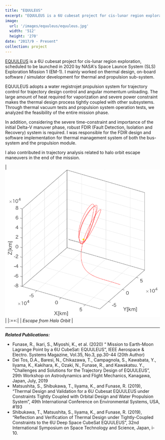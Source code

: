 ```yaml
---
title: "EQUULEUS"
excerpt: "EQUULEUS is a 6U cubesat project for cis-lunar region exploration, developed by JAXA and The University of Tokyo"
image: 
  url: '/images/equuleus/equuleus.jpg'
  width: '512'
  height: '270'
date: "2017/9 - Present"
collection: project
---
```


[EQUULEUS](https://www.space.t.u-tokyo.ac.jp/equuleus/en/) is a 6U cubesat project for cis-lunar region exploration, scheduled to be launched in 2020 by NASA's Space Launce System (SLS) Exploration Mission 1 (EM-1). I mainly worked on thermal design, on-board software / simulator development for thermal and propulsion sub-system.

EQUULEUS adopts a water registrojet propulsion system for trajectory control for trajectory design control and angular momentum unloading. The large amount of heat required for vaporization and severe power constraint makes the thermal design process tightly coupled with other subsystems. 
Through thermal vacuum tests and propulsion system operation tests, we analyzed the feasibility of the entire mission phase.

In addition, considering the severe time-constraint and importance of the initial Delta-V manuver phase, robust FDIR (Fault Detection, Isolation and Recovery) system is required. I was responsible for the FDIR design and software implementation for thermal management system of both the bus-system and the propulsion module.

I also contributed in trajectory analysis related to halo orbit escape maneuvers in the end of the mission.

| ![halo_orbit_escape.png](/images/equuleus/halo_orbit_escape.png)|
|:==:|
| *Escape from Halo Orbit* |

----
***Related Publications:***
- Funase, R., Ikari, S., Miyoshi, K., et al. (2020) “ Mission to Earth-Moon Lagrange Point by a 6U CubeSat: EQUULEUS”, IEEE Aerospace & Electro. Systems Magazine, Vol.35, No.3, pp.30-44 (20th Author)
- Dei Tos, D.A., Baresi, N., Chikazawa, T., Campagnola, S., Kawabata, Y., Iiyama, K., Kakihara, K., Ozaki, N., Funase, R., and Kawakatsu. Y., “Challenges and Solutions for the Trajectory Design of EQUULEUS”, 29th Workshop on Astrodynamics and Flight Mechanics, Kanagawa, Japan, July, 2019
- Matsushita, S., Shibukawa, T., Iiyama, K., and Funase, R. (2019), “Thermal Design and Validation for a 6U Cubesat EQUULEUS under Constraints Tightly Coupled with Orbital Design and Water Propulsion System”, 49th International Conference on Environmental Systems, USA, #193
- Shibukawa, T., Matsushita, S., Iiyama, K., and Funase, R. (2019), “Reflection and Verification of Thermal Design under Tightly-Coupled Constraints to the 6U Deep Space CubeSat EQUULEUS”, 32nd International Symposium on Space Technology and Science, Japan, i-10.

